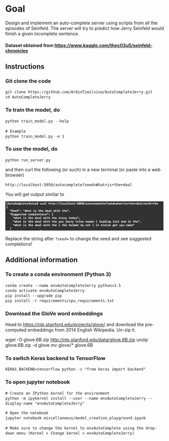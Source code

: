 # Goal
Design and implement  an auto-complete server using scripts from all the episodes of Seinfeld. The server will try to predict how Jerry Seinfeld would finish a given incomplete sentence.

#### Dataset obtained from https://www.kaggle.com/thec03u5/seinfeld-chronicles

## Instructions

### Git clone the code
```
git clone https://github.com/ArbinTimilsina/AutoCompleteJerry.git
cd AutoCompleteJerry
```

### To train the model, do
```
python train_model.py --help

# Example
python train_model.py -e 1
```

### To use the model, do
```
python run_server.py
```
and then curl the following (or such) in a new terminal (or paste into a web browser)
```
http://localhost:5050/autocomplete?seed=What+is+the+deal
```

You will get output similar to

<img src="plots/output.png" style="width: 500px;"/>

Replace the string after ```?seed=``` to change the seed and see suggested completions!


## Additional information

### To create a conda environment (Python 3)
```
conda create --name envAutoCompleteJerry python=3.5
conda activate envAutoCompleteJerry
pip install --upgrade pip
pip install -r requirements/cpu_requirements.txt
```

### Download the GloVe word embeddings
Head to https://nlp.stanford.edu/projects/glove/ and download the pre-computed embeddings from 2014 English Wikipedia. Un-zip it.

wget -O glove.6B.zip http://nlp.stanford.edu/data/glove.6B.zip
unzip glove.6B.zip -d glove
mv glove/* glove.6B

### To switch Keras backend to TensorFlow
```
KERAS_BACKEND=tensorflow python -c "from keras import backend"
```

### To open jupyter notebook

```
# Create an IPython kernel for the environment
python -m ipykernel install --user --name envAutoCompleteJerry --display-name "envAutoCompleteJerry"
```

```
# Open the notebook
jupyter notebook miscellaneous/model_creation_playground.ipynb

# Make sure to change the kernel to envAutoComplete using the drop-down menu (Kernel > Change kernel > envAutoCompleteJerry)
```
